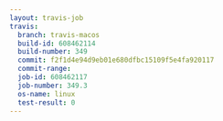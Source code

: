```yaml
---
layout: travis-job
travis:
  branch: travis-macos
  build-id: 608462114
  build-number: 349
  commit: f2f1d4e94d9eb01e680dfbc15109f5e4fa920117
  commit-range: 
  job-id: 608462117
  job-number: 349.3
  os-name: linux
  test-result: 0
---
```

